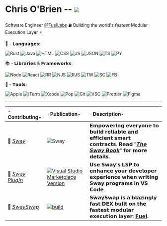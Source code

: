 # Chris O'Brien -- ![](https://www.codewars.com/users/eureka-cpu/badges/small)

Software Engineer [@FuelLabs](https://github.com/FuelLabs) ⛽ Building the world's 𝘧𝘢𝘴𝘵𝘦𝘴𝘵 Modular Execution Layer ⚡

👾 - 𝗟𝗮𝗻𝗴𝘂𝗮𝗴𝗲𝘀:

![Rust](https://img.shields.io/badge/-white?style=flat&logo=rust&logoColor=red) ![Java](https://img.shields.io/badge/-%23ED8B00.svg?style=flat&logo=java&logoColor=white) ![HTML](https://img.shields.io/badge/-E34F26?style=flat&logo=html5&logoColor=white) ![CSS](https://img.shields.io/badge/-1572B6?style=flat&logo=css3&logoColor=white) ![JS](https://img.shields.io/badge/-F7DF1E?style=flat&logo=javascript&logoColor=black) ![JSON](https://img.shields.io/badge/-5E5C5C?style=flat&logo=json&logoColor=white) ![TS](https://img.shields.io/badge/-007ACC?style=flat&logo=typescript&logoColor=white) ![PY](https://img.shields.io/badge/-FFD43B?style=flat&logo=python&logoColor=blue)

📚 - 𝗟𝗶𝗯𝗿𝗮𝗿𝗶𝗲𝘀 & 𝗙𝗿𝗮𝗺𝗲𝘄𝗼𝗿𝗸𝘀:

![Node](https://img.shields.io/badge/-6DA55F?style=flat&logo=nodedotjs&logoColor=white) ![React](https://img.shields.io/badge/-20232A?style=flat&logo=react&logoColor=61DAFB) ![RR](https://img.shields.io/badge/-CA4245?style=flat&logo=react-router&logoColor=white) ![NJS](https://img.shields.io/badge/-000000?style=flat&logo=nextdotjs&logoColor=white) ![RJS](https://img.shields.io/badge/-593D88?style=flat&logo=redux&logoColor=white)  ![TW](https://img.shields.io/badge/-38B2AC?style=flat&logo=tailwind-css&logoColor=white) ![SC](https://img.shields.io/badge/-DB7093?style=flat&logo=styled-components&logoColor=white) ![FB](https://img.shields.io/badge/-ffca28?style=flat&logo=firebase&logoColor=black)

🧰 - 𝗧𝗼𝗼𝗹𝘀:

![Apple](https://img.shields.io/badge/-333333?style=flat&logo=apple&logoColor=white) ![iTerm](https://img.shields.io/badge/-black?style=flat&logo=iterm2&logoColor=white) ![Xcode](https://img.shields.io/badge/-007ACC?style=flat&logo=Xcode&logoColor=white) ![Pop](https://img.shields.io/badge/-48B9C7?style=flat&logo=Pop!_OS&logoColor=white) ![Git](https://img.shields.io/badge/-FD3A5C?style=flat&logo=git&logoColor=white) ![VSC](https://img.shields.io/badge/-0078D4?style=flat&logo=visual%20studio%20code&logoColor=white) ![Prettier](https://img.shields.io/badge/-1A2C34?style=flat&logo=prettier&logoColor=F7BA3E) ![Figma](https://img.shields.io/badge/-F24E1E?style=flat&logo=figma&logoColor=white)

---

| -Contributing- | -Publication- | -Description- |
| :----------------------- | :----- | :------------------------ |
|🌴  [𝘚𝘸𝘢𝘺](https://github.com/FuelLabs/sway) | ![Sway](https://github.com/FuelLabs/sway/actions/workflows/ci.yml/badge.svg) | 𝗘𝗺𝗽𝗼𝘄𝗲𝗿𝗶𝗻𝗴 𝗲𝘃𝗲𝗿𝘆𝗼𝗻𝗲 𝘁𝗼 𝗯𝘂𝗶𝗹𝗱 𝗿𝗲𝗹𝗶𝗮𝗯𝗹𝗲 𝗮𝗻𝗱 𝗲𝗳𝗳𝗶𝗰𝗶𝗲𝗻𝘁 𝘀𝗺𝗮𝗿𝘁 𝗰𝗼𝗻𝘁𝗿𝗮𝗰𝘁𝘀. 𝗥𝗲𝗮𝗱 "[𝙏𝙝𝙚 𝙎𝙬𝙖𝙮 𝘽𝙤𝙤𝙠](https://fuellabs.github.io/sway/latest/index.html)" 𝗳𝗼𝗿 𝗺𝗼𝗿𝗲 𝗱𝗲𝘁𝗮𝗶𝗹𝘀. |
|🧩  [𝘚𝘸𝘢𝘺 𝘗𝘭𝘶𝘨𝘪𝘯](https://github.com/FuelLabs/sway-vscode-plugin) | [![Visual Studio Marketplace Version](https://github.com/FuelLabs/sway-vscode-plugin/actions/workflows/marketplace-publish.yml/badge.svg)](https://marketplace.visualstudio.com/items?itemName=FuelLabs.sway-vscode-plugin)| 𝗨𝘀𝗲 𝗦𝘄𝗮𝘆'𝘀 𝗟𝗦𝗣 𝘁𝗼 𝗲𝗻𝗵𝗮𝗻𝗰𝗲 𝘆𝗼𝘂𝗿 𝗱𝗲𝘃𝗲𝗹𝗼𝗽𝗲𝗿 𝗲𝘅𝗽𝗲𝗿𝗶𝗲𝗻𝗰𝗲 𝘄𝗵𝗲𝗻 𝘄𝗿𝗶𝘁𝗶𝗻𝗴 𝗦𝘄𝗮𝘆 𝗽𝗿𝗼𝗴𝗿𝗮𝗺𝘀 𝗶𝗻 𝗩𝗦 𝗖𝗼𝗱𝗲.|
|💸  [𝘚𝘸𝘢𝘺𝘚𝘸𝘢𝘱](https://github.com/FuelLabs/swayswap) | [![build](https://github.com/FuelLabs/swayswap/actions/workflows/gh-pages.yml/badge.svg)](https://github.com/FuelLabs/swayswap/actions/workflows/gh-pages.yml) | 𝗦𝘄𝗮𝘆𝗦𝘄𝗮𝗽 𝗶𝘀 𝗮 𝗯𝗹𝗮𝘇𝗶𝗻𝗴𝗹𝘆 𝗳𝗮𝘀𝘁 𝗗𝗘𝗫 𝗯𝘂𝗶𝗹𝘁 𝗼𝗻 𝘁𝗵𝗲 𝗳𝗮𝘀𝘁𝗲𝘀𝘁 𝗺𝗼𝗱𝘂𝗹𝗮𝗿 𝗲𝘅𝗲𝗰𝘂𝘁𝗶𝗼𝗻 𝗹𝗮𝘆𝗲𝗿: [𝗙𝘂𝗲𝗹](https://fuel.network/). |
